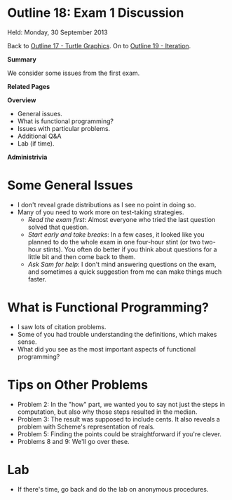 Outline 18: Exam 1 Discussion
=============================

Held: Monday, 30 September 2013

Back to [Outline 17 - Turtle Graphics](outline.17.html).
On to [Outline 19 - Iteration](outline.19.html).

**Summary**

We consider some issues from the first exam.

**Related Pages**


**Overview**

* General issues.
* What is functional programming?
* Issues with particular problems.
* Additional Q&amp;A
* Lab (if time).

**Administrivia**


Some General Issues
===================
* I don't reveal grade distributions as I see no point in doing so.
* Many of you need to work more on test-taking strategies.  
    * *Read the exam first*: Almost everyone who tried the last 
    question solved that question.
    * *Start early and take breaks*: In a few cases, it looked like
    you planned to do the whole exam in one four-hour stint (or two two-hour
    stints).  You often do better if you think about questions for a little
    bit and then come back to them.
    * *Ask Sam for help*: I don't mind answering questions on the
    exam, and sometimes a quick suggestion from me can make things much
    faster.

What is Functional Programming?
===============================
* I saw lots of citation problems.
* Some of you had trouble understanding the definitions, which makes sense.
* What did you see as the most important aspects of functional programming?

Tips on Other Problems
======================
* Problem 2: In the "how" part, we wanted you to say not just the
  steps in computation, but also why those steps resulted in the median.
* Problem 3: The result was supposed to include cents.  It also reveals
  a problem with Scheme's representation of reals.
* Problem 5: Finding the points could be straightforward if you're clever.
* Problems 8 and 9: We'll go over these.

Lab
===
* If there's time, go back and do [](../Labs/anonymous-procedures-lab.html)the lab on anonymous procedures</a>.



